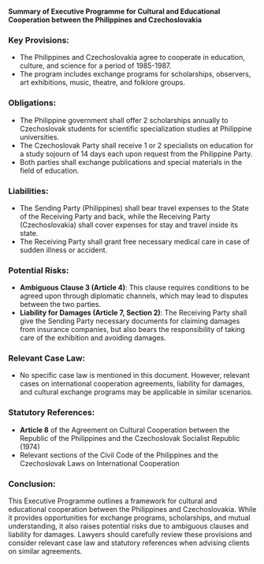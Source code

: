 **Summary of Executive Programme for Cultural and Educational Cooperation between the Philippines and Czechoslovakia**

### Key Provisions:

* The Philippines and Czechoslovakia agree to cooperate in education, culture, and science for a period of 1985-1987.
* The program includes exchange programs for scholarships, observers, art exhibitions, music, theatre, and folklore groups.

### Obligations:

* The Philippine government shall offer 2 scholarships annually to Czechoslovak students for scientific specialization studies at Philippine universities.
* The Czechoslovak Party shall receive 1 or 2 specialists on education for a study sojourn of 14 days each upon request from the Philippine Party.
* Both parties shall exchange publications and special materials in the field of education.

### Liabilities:

* The Sending Party (Philippines) shall bear travel expenses to the State of the Receiving Party and back, while the Receiving Party (Czechoslovakia) shall cover expenses for stay and travel inside its state.
* The Receiving Party shall grant free necessary medical care in case of sudden illness or accident.

### Potential Risks:

* **Ambiguous Clause 3 (Article 4)**: This clause requires conditions to be agreed upon through diplomatic channels, which may lead to disputes between the two parties.
* **Liability for Damages (Article 7, Section 2)**: The Receiving Party shall give the Sending Party necessary documents for claiming damages from insurance companies, but also bears the responsibility of taking care of the exhibition and avoiding damages.

### Relevant Case Law:

* No specific case law is mentioned in this document. However, relevant cases on international cooperation agreements, liability for damages, and cultural exchange programs may be applicable in similar scenarios.

### Statutory References:

* **Article 8** of the Agreement on Cultural Cooperation between the Republic of the Philippines and the Czechoslovak Socialist Republic (1974)
* Relevant sections of the Civil Code of the Philippines and the Czechoslovak Laws on International Cooperation

### Conclusion:

This Executive Programme outlines a framework for cultural and educational cooperation between the Philippines and Czechoslovakia. While it provides opportunities for exchange programs, scholarships, and mutual understanding, it also raises potential risks due to ambiguous clauses and liability for damages. Lawyers should carefully review these provisions and consider relevant case law and statutory references when advising clients on similar agreements.